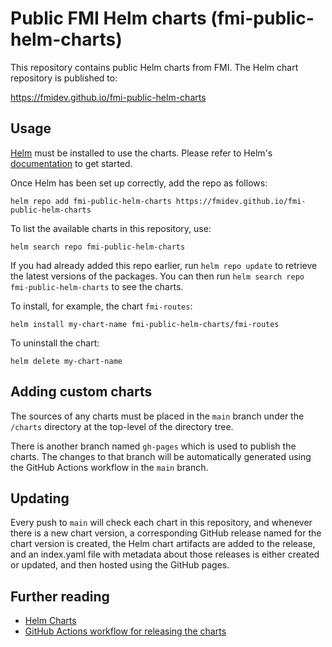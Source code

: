 # Public FMI Helm charts (fmi-public-helm-charts)

This repository contains public Helm charts from FMI.
The Helm chart repository is published to:

https://fmidev.github.io/fmi-public-helm-charts

## Usage

[Helm](https://helm.sh) must be installed to use the charts. Please refer to
Helm's [documentation](https://helm.sh/docs) to get started.

Once Helm has been set up correctly, add the repo as follows:

```shell
helm repo add fmi-public-helm-charts https://fmidev.github.io/fmi-public-helm-charts
```

To list the available charts in this repository, use:
```shell
helm search repo fmi-public-helm-charts
```

If you had already added this repo earlier, run `helm repo update` to retrieve
the latest versions of the packages. You can then run `helm search repo fmi-public-helm-charts`
to see the charts.

To install, for example, the chart `fmi-routes`:

```shell
helm install my-chart-name fmi-public-helm-charts/fmi-routes
```

To uninstall the chart:

```shell
helm delete my-chart-name
```

## Adding custom charts

The sources of any charts must be placed in the `main` branch under the
`/charts` directory at the top-level of the directory tree.

There is another branch named `gh-pages` which is used to publish the charts.
The changes to that branch will be automatically generated using the GitHub
Actions workflow in the `main` branch.

## Updating

Every push to `main` will check each chart in this repository, and whenever
there is a new chart version, a corresponding GitHub release named for the
chart version is created, the Helm chart artifacts are added to the release,
and an index.yaml file with metadata about those releases is either created
or updated, and then hosted using the GitHub pages.

## Further reading

* [Helm Charts](https://helm.sh/docs/topics/charts/)
* [GitHub Actions workflow for releasing the charts](https://helm.sh/docs/howto/chart_releaser_action/#github-actions-workflow)
